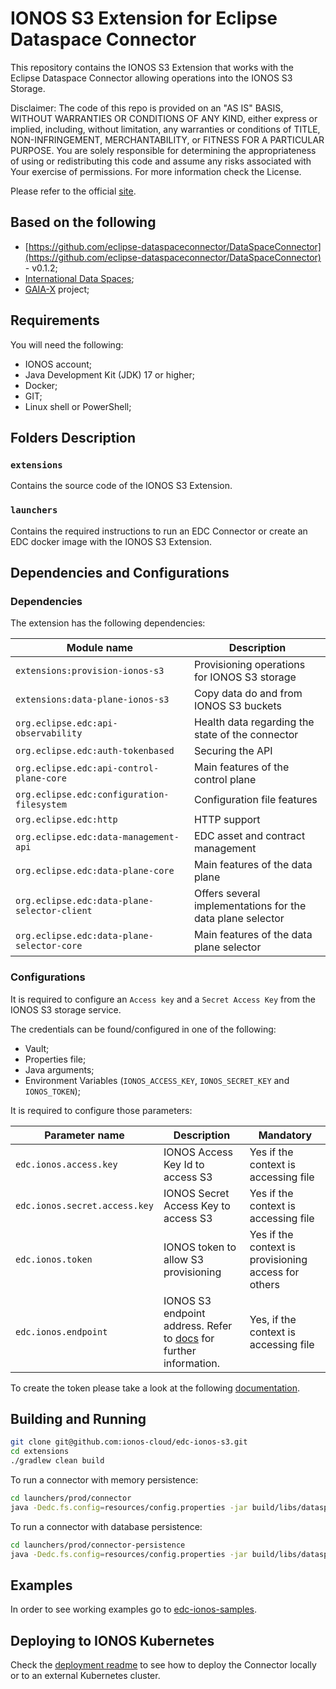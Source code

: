 # IONOS S3 Extension for Eclipse Dataspace Connector

This repository contains the IONOS S3 Extension that works with the Eclipse Dataspace Connector allowing operations into the IONOS S3 Storage.

Disclaimer: The code of this repo is provided on an "AS IS" BASIS, WITHOUT WARRANTIES OR CONDITIONS OF ANY KIND, either express or implied, including, without limitation, any warranties or conditions of TITLE, NON-INFRINGEMENT, MERCHANTABILITY, or FITNESS FOR A PARTICULAR PURPOSE. You are solely responsible for determining the appropriateness of using or redistributing this code and assume any risks associated with Your exercise of permissions. For more information check the License.

Please refer to the official [site](https://github.com/ionos-cloud/edc-ionos-s3).

## Based on the following

- [https://github.com/eclipse-dataspaceconnector/DataSpaceConnector](https://github.com/eclipse-dataspaceconnector/DataSpaceConnector) - v0.1.2;
- [International Data Spaces](https://www.internationaldataspaces.org);
- [GAIA-X](https://gaia-x.eu) project;

## Requirements

You will need the following:
- IONOS account;
- Java Development Kit (JDK) 17 or higher;
- Docker;
- GIT;
- Linux shell or PowerShell;

## Folders Description

### `extensions`
Contains the source code of the IONOS S3 Extension.

### `launchers`
Contains the required instructions to run an EDC Connector or create an EDC docker image with the IONOS S3 Extension.

## Dependencies and Configurations

### Dependencies
The extension has the following dependencies:

| Module name                                  | Description                                                      |
|----------------------------------------------|------------------------------------------------------------------|
| `extensions:provision-ionos-s3`              | Provisioning operations for IONOS S3 storage     |
| `extensions:data-plane-ionos-s3`             | Copy data do and from IONOS S3 buckets |
| `org.eclipse.edc:api-observability`          | Health data regarding the state of the connector |
| `org.eclipse.edc:auth-tokenbased`            | Securing the API |
| `org.eclipse.edc:api-control-plane-core`     | Main features of the control plane | 
| `org.eclipse.edc:configuration-filesystem`   | Configuration file features | 
| `org.eclipse.edc:http`                       | HTTP support | 
| `org.eclipse.edc:data-management-api`        | EDC asset and contract management |
| `org.eclipse.edc:data-plane-core`            | Main features of the data plane |
| `org.eclipse.edc:data-plane-selector-client` | Offers several implementations for the data plane selector |
| `org.eclipse.edc:data-plane-selector-core`   | Main features of the data plane selector |

### Configurations
It is required to configure an `Access key` and a `Secret Access Key` from the IONOS S3 storage service.

The credentials can be found/configured in one of the following:
- Vault;
- Properties file;
- Java arguments;
- Environment Variables (`IONOS_ACCESS_KEY`, `IONOS_SECRET_KEY` and `IONOS_TOKEN`);

It is required to configure those parameters:

| Parameter name                          | Description                            | Mandatory  |
|-----------------------------------------|----------------------------------------| ---------- |
| `edc.ionos.access.key`                    | IONOS Access Key Id to access S3     | Yes if the context is accessing file |
| `edc.ionos.secret.access.key`             | IONOS Secret Access Key to access S3 | Yes if the context is accessing file |
| `edc.ionos.token`                         | IONOS token to allow S3 provisioning | Yes if the context is provisioning access for others |
| `edc.ionos.endpoint`    | IONOS S3 endpoint address. Refer to [docs](https://docs.ionos.com/cloud/managed-services/s3-object-storage/endpoints) for further information. | Yes, if the context is accessing file |

To create the token please take a look at the following [documentation](./ionos_token.md).

## Building and Running

```bash
git clone git@github.com:ionos-cloud/edc-ionos-s3.git
cd extensions
./gradlew clean build
```

To run a connector with memory persistence:

```bash
cd launchers/prod/connector
java -Dedc.fs.config=resources/config.properties -jar build/libs/dataspace-connector.jar
```

To run a connector with database persistence:

```bash
cd launchers/prod/connector-persistence
java -Dedc.fs.config=resources/config.properties -jar build/libs/dataspace-connector.jar
```

## Examples
In order to see working examples go to [edc-ionos-samples](https://github.com/ionos-cloud/edc-ionos-samples).

## Deploying to IONOS Kubernetes
Check the [deployment readme](./deployment/README.md) to see how to deploy the Connector locally or to an external Kubernetes cluster.

